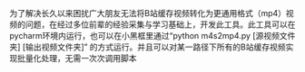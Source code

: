 为了解决长久以来困扰广大朋友无法将B站缓存视频转化为更通用格式（mp4）视频的问题，在经过多位前辈的经验采集与学习基础上，开发此工具。此工具可以在pycharm环境内运行，也可以在小黑框里通过“python m4s2mp4.py [源视频文件夹] [输出视频文件夹]” 的方式运行。并且可以对某一路径下所有的B站缓存视频实现批量化处理，无需一次次调用脚本
